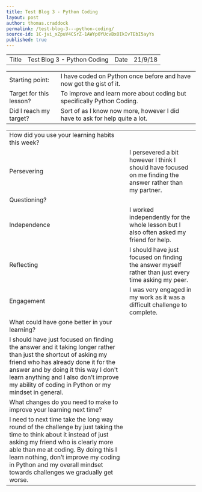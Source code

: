 ```yaml
---
title: Test Blog 3 - Python Coding
layout: post
author: thomas.craddock
permalink: /test-blog-3---python-coding/
source-id: 1C-jvi_xZpuV4CSrZ-1AWYp0YUcvBxOIkIvTEbI5ayYs
published: true
---
```

<table>
  <tr>
    <td>Title</td>
    <td>Test Blog 3 - Python Coding</td>
    <td>Date</td>
    <td>21/9/18</td>
  </tr>
</table>


<table>
  <tr>
    <td>Starting point:</td>
    <td>I have coded on Python once before and have now got the gist of it.</td>
  </tr>
  <tr>
    <td>Target for this lesson?</td>
    <td>To improve and learn more about coding but specifically Python Coding.</td>
  </tr>
  <tr>
    <td>Did I reach my target? </td>
    <td>Sort of as I know now more, however I did have to ask for help quite a lot.</td>
  </tr>
</table>


<table>
  <tr>
    <td>How did you use your learning habits this week?</td>
    <td></td>
  </tr>
  <tr>
    <td>Persevering</td>
    <td>I persevered a bit however I think I should have focused on me finding the answer rather than my partner. </td>
  </tr>
  <tr>
    <td>Questioning?</td>
    <td></td>
  </tr>
  <tr>
    <td>Independence</td>
    <td>I worked independently for the whole lesson but I also often asked my friend for help.</td>
  </tr>
  <tr>
    <td>Reflecting</td>
    <td>I should have just focused on finding the answer myself rather than just every time asking my peer.</td>
  </tr>
  <tr>
    <td>Engagement</td>
    <td>I was very engaged in my work as it was a difficult challenge to complete.</td>
  </tr>
  <tr>
    <td>What could have gone better in your learning?</td>
    <td></td>
  </tr>
  <tr>
    <td>I should have just focused on finding the answer and it taking longer rather than just the shortcut of asking my friend who has already done it for the answer and by doing it this way I don't learn anything and I also don’t improve my ability of coding in Python or my mindset in general. </td>
    <td></td>
  </tr>
  <tr>
    <td>What changes do you need to make to improve your learning next time?</td>
    <td></td>
  </tr>
  <tr>
    <td>I need to next time take the long way round of the challenge by just taking the time to think about it instead of just asking my friend who is clearly more able than me at coding. By doing this I learn nothing, don’t improve my coding in Python and my overall mindset towards challenges we gradually get worse.</td>
    <td></td>
  </tr>
</table>


